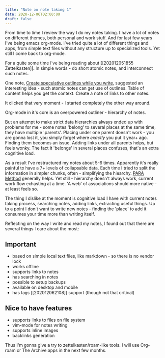 ```yaml
---
title: "Note on note taking 1"
date: 2020-12-06T02:00:00
draft: false
---
```


From time to time I review the way I do my notes taking.
I have a lot of notes on different themes, both personal and work stuff.
And for last few years I've being emacs org-mode.
I've tried quite a lot of different things and apps, from simple text files without any structure up to specialized tools. Yet still I come back to org-mode.

For a quite some time I've being reading about [[202012051855 Zettelkasten]].
In simple words - do short atomic notes, and interconnect such notes.

One note, [Create speculative outlines while you write](https://notes.andymatuschak.org/z2uXyfV67dnWLUKg1iDbsrHk3DGjtNWTxSTah), suggested an interesting idea - such atomic notes can get use of outlines. Table of content helps you get the context. Create a note of links to other notes.

It clicked that very moment - I started completely the other way around.

Org-mode in it's core is an overpowered outliner - hierarchy of notes.

But an attempt to make strict data hierarchies always ended up with problems for me - some notes 'belong' to several places at the same time, they have multiple 'parents'. 
Placing under one parent doesn't work - you are gonna lost it, you simply forget where _exactly_ you put it year+ ago. Finding them becomes an issue.
Adding links under all parents helps, but feels wonky. 
The fact it 'belongs' in several places confuses, that's an extra cognitive load. 

As a result I've restructured my notes about 5-6 times. 
Apparently it's really painful to have a 7+ levels of collapsable data.
Each time I tried to split the information in simpler chunks, often - simplifying the hiearchy.
[PARA Method](https://fortelabs.co/blog/para/) generally helps.
Yet still - hierarchy doesn't always work, current work flow exhasting at a time. 'A web' of associations should more native - at least feels so.

The thing I dislike at the moment is cognitive load I have with current notes taking process, searching notes, adding links, extracting useful things.
Up to a point I don't want to write new notes - finding the 'place' to add it consumes your time more than writing itself.

Reflecting on the way I write and read my notes, I found out that there are several things I care about the most:
## Important
- based on simple local text files, like markdown - so there is no vendor lock
- works offline
- supports links to notes
- has searching in notes
- possible to setup backups
- available on desktop and mobile
- has tags [[202012062108]] support (though not that critical)

## Nice to have features
- supports links to files on file system
- vim-mode for notes writing
- supports inline images
- backlinks generation

Thus I'm gonna give a try to zettelkasten/roam-like tools.
I will use Org-roam or The Archive apps in the next few months. 
